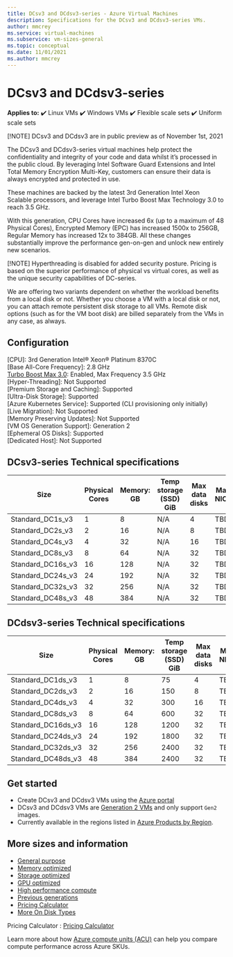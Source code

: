 ```yaml
---
title: DCsv3 and DCdsv3-series - Azure Virtual Machines
description: Specifications for the DCsv3 and DCdsv3-series VMs.
author: mmcrey
ms.service: virtual-machines
ms.subservice: vm-sizes-general
ms.topic: conceptual
ms.date: 11/01/2021
ms.author: mmcrey
---
```


# DCsv3 and DCdsv3-series

**Applies to:** :heavy_check_mark: Linux VMs :heavy_check_mark: Windows VMs :heavy_check_mark: Flexible scale sets :heavy_check_mark: Uniform scale sets

[!NOTE] DCsv3 and DCdsv3 are in public preview as of November 1st, 2021

The DCsv3 and DCdsv3-series virtual machines help protect the confidentiality and integrity of your code and data whilst it’s processed in the public cloud. By leveraging Intel Software Guard Extensions and Intel Total Memory Encryption Multi-Key, customers can ensure their data is always encrypted and protected in use. 

These machines are backed by the latest 3rd Generation Intel Xeon Scalable processors, and leverage Intel Turbo Boost Max Technology 3.0 to reach 3.5 GHz. 

With this generation, CPU Cores have increased 6x (up to a maximum of 48 Physical Cores), Encrypted Memory (EPC) has increased 1500x to 256GB, Regular Memory has increased 12x to 384GB. All these changes substantially improve the performance gen-on-gen and unlock new entirely new scenarios. 

[!NOTE] Hyperthreading is disabled for added security posture. Pricing is based on the superior performance of physical vs virtual cores, as well as the unique security capabilities of DC-series.

We are offering two variants dependent on whether the workload benefits from a local disk or not. Whether you choose a VM with a local disk or not, you can attach remote persistent disk storage to all VMs. Remote disk options (such as for the VM boot disk) are billed separately from the VMs in any case, as always. 

## Configuration

[CPU]: 3rd Generation Intel® Xeon® Platinum 8370C<br>
[Base All-Core Frequency]: 2.8 GHz<br>
[Turbo Boost Max 3.0](https://www.intel.com/content/www/us/en/gaming/resources/turbo-boost.html): Enabled, Max Frequency 3.5 GHz<br>
[Hyper-Threading]: Not Supported<br>
[Premium Storage and Caching]: Supported<br>
[Ultra-Disk Storage]: Supported<br>
[Azure Kubernetes Service]: Supported (CLI provisioning only initially)<br>
[Live Migration]: Not Supported<br>
[Memory Preserving Updates]: Not Supported<br>
[VM OS Generation Support]: Generation 2<br>
[Ephemeral OS Disks]: Supported<br>
[Dedicated Host]: Not Supported<br>

## DCsv3-series Technical specifications

| Size             | Physical Cores | Memory: GB | Temp storage (SSD) GiB | Max data disks | Max NICs |  EPC Memory (GB) |
|------------------|----------------|-------------|------------------------|----------------|---------|---------------------|
| Standard_DC1s_v3 | 1              | 8           | N/A                    | 4              | TBD     |  4                 |
| Standard_DC2s_v3 | 2              | 16          | N/A                    | 8              | TBD     |  8                 |
| Standard_DC4s_v3 | 4              | 32          | N/A                    | 16             | TBD     |  16                |
| Standard_DC8s_v3 | 8              | 64          | N/A                    | 32             | TBD     |  32                |
| Standard_DC16s_v3  | 16           | 128         | N/A                    | 32             | TBD     |  64                |
| Standard_DC24s_v3  | 24           | 192         | N/A                    | 32             | TBD     |  128               |
| Standard_DC32s_v3  | 32           | 256         | N/A                    | 32             | TBD     |  192               |
| Standard_DC48s_v3  | 48           | 384         | N/A                    | 32             | TBD     |  256               |

## DCdsv3-series Technical specifications

| Size             | Physical Cores | Memory: GB | Temp storage (SSD) GiB | Max data disks | Max NICs |  EPC Memory (GB) |
|------------------|----------------|-------------|------------------------|----------------|---------|---------------------|
| Standard_DC1ds_v3 | 1              | 8           | 75                    | 4              | TBD     |  4                 |
| Standard_DC2ds_v3 | 2              | 16          | 150                    | 8              | TBD     |  8                 |
| Standard_DC4ds_v3 | 4              | 32          | 300                    | 16             | TBD     |  16                |
| Standard_DC8ds_v3 | 8              | 64          | 600                    | 32             | TBD     |  32                |
| Standard_DC16ds_v3  | 16           | 128         | 1200                    | 32             | TBD     |  64                |
| Standard_DC24ds_v3  | 24           | 192         | 1800                    | 32             | TBD     |  128               |
| Standard_DC32ds_v3  | 32           | 256         | 2400                    | 32             | TBD     |  192               |
| Standard_DC48ds_v3  | 48           | 384         | 2400                    | 32             | TBD     |  256               |

## Get started

- Create DCsv3 and DCdsv3 VMs using the [Azure portal](./linux/quick-create-portal.md)
- DCsv3 and DCdsv3 VMs are [Generation 2 VMs](./generation-2.md#creating-a-generation-2-vm) and only support `Gen2` images.
- Currently available in the regions listed in [Azure Products by Region](https://azure.microsoft.com/global-infrastructure/services/?products=virtual-machines&regions=all).

## More sizes and information

- [General purpose](sizes-general.md)
- [Memory optimized](sizes-memory.md)
- [Storage optimized](sizes-storage.md)
- [GPU optimized](sizes-gpu.md)
- [High performance compute](sizes-hpc.md)
- [Previous generations](sizes-previous-gen.md)
- [Pricing Calculator](https://azure.microsoft.com/pricing/calculator/)
- [More On Disk Types](./disks-types.md#ultra-disk)

Pricing Calculator : [Pricing Calculator](https://azure.microsoft.com/pricing/calculator/)

Learn more about how [Azure compute units (ACU)](acu.md) can help you compare compute performance across Azure SKUs.
